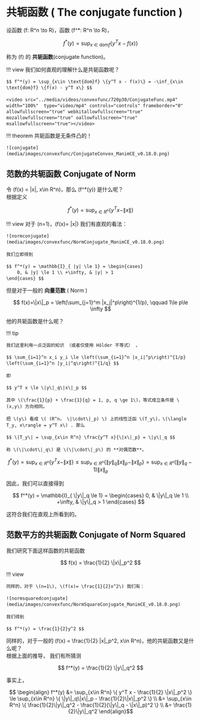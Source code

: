 # 共轭函数 ( The conjugate function )

设函数 \(f: R^n \to R\)，函数 \(f^*: R^n \to R\)，

$$ f^*(y) = \sup_{x\in \text{dom}f} \{y^T x - f(x)\} $$

称为 \(f\) 的 **共轭函数**(conjugate function)。

!!! view
    我们如何直观的理解什么是共轭函数呢？

    $$ f^*(y) = \sup_{x\in \text{dom}f} \{y^T x - f(x)\} = -\inf_{x\in \text{dom}f} \{f(x) - y^T x\} $$

    <video src="../media/videos/convexfunc/720p30/ConjugateFunc.mp4" width="100%"  type="video/mp4" controls="controls" frameborder="0" allowfullscreen="true" webkitallowfullscreen="true" mozallowfullscreen="true" oallowfullscreen="true" msallowfullscreen="true"></video>

!!! theorem
    共轭函数是无条件凸的！

    ![conjugate](media/images/convexfunc/ConjugateConvex_ManimCE_v0.18.0.png)



## 范数的共轭函数 Conjugate of Norm

令 \(f(x) = \|x\|, x\in R^n\)，那么 \(f^*(y)\) 是什么呢？     
根据定义

$$ f^*(y) = \sup_{x\in R^n} \{ y^T x - \|x\| \} $$

!!! view
    对于 \(n=1\)，\(f(x)= |x|\) 我们有直观的看法：

    ![normconjugate](media/images/convexfunc/NormConjugate_ManimCE_v0.18.0.png)

    我们立即得到

    $$ f^*(y) = \mathbb{I}_{ |y| \le 1} = \begin{cases}
        0, & |y| \le 1 \\ +\infty, & |y| > 1
    \end{cases} $$

但是对于一般的 **向量范数** ( Norm ) 


$$ f(x)=\|x\|_p = \left(\sum_{j=1}^m |x_j|^p\right)^{1/p}, \qquad 1\le p\le \infty $$

他的共轭函数是什么呢？   

!!! tip

    我们这里利用一点泛函的知识 （或者仅使用 Hölder 不等式） ，
    
    $$ \sum_{i=1}^n x_i y_i \le \left(\sum_{i=1}^n |x_i|^p\right)^{1/p} \left(\sum_{i=1}^n |y_i|^q\right)^{1/q} $$

    即

    $$ y^T x \le \|y\|_q\|x\|_p $$

    其中 \(\frac{1}{p} + \frac{1}{q} = 1, p, q \ge 1\)，等式成立条件是 \(x,y\) 方向相同。
    
    把 \(y\) 看成 \( (R^n， \|\cdot\|_p) \) 上的线性泛函 \(T_y\)，\(\langle T_y, x\rangle = y^T x\) . 那么

    $$ \|T_y\| = \sup_{x\in R^n} \frac{y^T x}{\|x\|_p} = \|y\|_q $$

    称 \(\|\cdot\|_q\) 是 \(\|\cdot\|_p\) 的 **对偶范数**。


$$ f^*(y) = \sup_{x\in R^n} \{ y^T x - \|x\| \} \le \sup_{x\in R^n} \{ \|y\|_q \|x\|_p - \|x\|_p \} = \sup_{x\in R^n} (\|y\|_q-1) \|x\|_p $$

因此，我们可以直接得到

$$ f^*(y) = \mathbb{I}_{ \|y\|_q \le 1} = \begin{cases}
    0, & \|y\|_q \le 1 \\ +\infty, & \|y\|_q > 1
\end{cases} $$

这符合我们在直观上所看到的。



## 范数平方的共轭函数 Conjugate of Norm Squared

我们研究下面这样函数的共轭函数

$$ f(x) = \frac{1}{2} \|x\|_p^2 $$

!!! view

    同样的，对于 \(n=1\), \(f(x)= \frac{1}{2}x^2\) 我们有：

    ![normsquaredconjugate](media/images/convexfunc/NormSquareConjugate_ManimCE_v0.18.0.png)

    我们得到

    $$ f^*(y) = \frac{1}{2}y^2 $$


同样的，对于一般的 \(f(x) = \frac{1}{2} \|x\|_p^2, x\in R^n\)，他的共轭函数又是什么呢？         
根据上面的推导， 我们有所猜测

$$ f^*(y) = \frac{1}{2} \|y\|_q^2 $$

事实上，

$$ \begin{align}
    f^*(y) &= \sup_{x\in R^n} \{ y^T x - \frac{1}{2} \|x\|_p^2 \} \le \sup_{x\in R^n} \{ \|y\|_q\|x\|_p - \frac{1}{2}\|x\|_p^2 \}    \\
    &= \sup_{x\in R^n} \{ \frac{1}{2}\|y\|_q^2 - \frac{1}{2}(\|y\|_q - \|x\|_p)^2 \} \\
    &= \frac{1}{2}\|y\|_q^2
\end{align}$$
